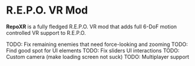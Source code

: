 # R.E.P.O. VR Mod

**RepoXR** is a fully fledged R.E.P.O. VR mod that adds full 6-DoF motion controlled VR support to R.E.P.O.

TODO: Fix remaining enemies that need force-looking and zooming
TODO: Find good spot for UI elements
TODO: Fix sliders UI interactions
TODO: Custom camera (make loading screen not suck)
TODO: Multiplayer support
